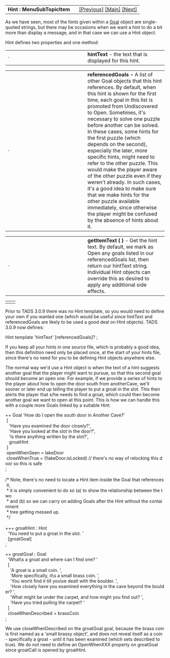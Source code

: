 <table width="100%" data-border="0" data-cellspacing="0"
data-cellpadding="3" data-bgcolor="#C0C0C0">
<colgroup>
<col style="width: 50%" />
<col style="width: 50%" />
</colgroup>
<tbody>
<tr>
<td style="text-align: left;"><strong>Hint : MenuSubTopicItem<br />
</strong></td>
<td style="text-align: right;"><a href="goal.htm">[Previous]</a> <a
href="generalintroduction.htm">[Main]</a> <a
href="concludingremarks.htm">[Next]</a></td>
</tr>
</tbody>
</table>

  
As we have seen, most of the hints given within a [Goal](goal.htm)
object are single-quoted strings, but there may be occasions when we
want a hint to do a bit more than display a message, and in that case we
can use a Hint object.  
  
Hint defines two properties and one method:  
  

<table data-border="0" data-cellpadding="0" data-cellspacing="0">
<colgroup>
<col style="width: 50%" />
<col style="width: 50%" />
</colgroup>
<tbody>
<tr data-valign="top">
<td width="14"><strong></strong>·<strong></strong></td>
<td><strong>hintText</strong> - the text that is displayed for this
hint.  <br />
</td>
</tr>
</tbody>
</table>

<table data-border="0" data-cellpadding="0" data-cellspacing="0">
<colgroup>
<col style="width: 50%" />
<col style="width: 50%" />
</colgroup>
<tbody>
<tr data-valign="top">
<td width="14"><strong></strong>·<strong></strong></td>
<td><strong>referencedGoals -</strong> A list of other Goal objects that
this hint references. By default, when this hint is shown for the first
time, each goal in this list is promoted from Undiscovered to Open.
Sometimes, it's necessary to solve one puzzle before another can be
solved. In these cases, some hints for the first puzzle (which depends
on the second), especially the later, more specific hints, might need to
refer to the other puzzle. This would make the player aware of the other
puzzle even if they weren't already. In such cases, it's a good idea to
make sure that we make hints for the other puzzle available immediately,
since otherwise the player might be confused by the absence of hints
about it.  <br />
</td>
</tr>
</tbody>
</table>

<table data-border="0" data-cellpadding="0" data-cellspacing="0">
<colgroup>
<col style="width: 50%" />
<col style="width: 50%" />
</colgroup>
<tbody>
<tr data-valign="top">
<td width="14"><strong></strong>·<strong></strong></td>
<td><strong>getItemText ( )</strong> - Get the hint text. By default, we
mark as Open any goals listed in our referencedGoals list, then return
our hintText string. Individual Hint objects can override this as
desired to apply any additional side effects.  <br />
</td>
</tr>
</tbody>
</table>

|     |     |
|-----|-----|
|     |     |

  
Prior to TADS 3.0.9 there was no Hint template, so you would need to
define your own if you wanted one (which would be useful since hintText
and referencedGoals are likely to be used a good deal on Hint objects).
TADS 3.0.9 now defines:  
  
Hint template 'hintText' \[referencedGoals\]? ;  
  
If you keep all your hints in one source file, which is probably a good
idea, then this definition need only be placed once, at the start of
your hints file, since there's no need for you to be defining Hint
objects anywhere else.  
  
The normal way we'd use a Hint object is when the text of a hint
suggests another goal that the player might want to pursue, so that this
second goal should become an open one. For example, if we provide a
series of hints to the player about how to open the door south from
anotherCave, we'll sooner or later end up telling the player to put a
groat in the slot. This then alerts the player that s/he needs to find a
groat, which could then become another goal we want to open at this
point. This is how we can handle this with a couple more Goals linked by
a suitable Hint:  
  
++ Goal 'How do I open the south door in Another Cave?'  
 \[  
   'Have you examined the door closely?',  
   'Have you looked at the slot in the door?',  
   'Is there anything written by the slot?',  
   groatHint  
 \]    
 openWhenSeen = lakeDoor  
 closeWhenTrue = (!lakeDoor.isLocked) // there's no way of relocking this door so this is safe  
;   
    
/\* Note, there's no need to locate a Hint item inside the Goal that references it,  
 \* it is simply convenient to do so (a) to show the relationship between the two  
 \* and (b) so we can carry on adding Goals after the Hint without the containment  
 \* tree getting messed up.  
 \*/  
   
+++ groatHint : Hint  
  'You need to put a groat in the slot. '  
  \[groatGoal\]  
;  
  
++ groatGoal : Goal   
  'What\\s a groat and where can I find one? '  
  \[  
    'A groat is a small coin. ',  
    'More specifically, it\\s a small brass coin. ',  
    'You won\\t find it till you\\ve dealt with the boulder. ',  
    'How closely have you examined everything in the cave beyond the boulder? ',  
    'What might be under the carpet, and how might you find out? ',  
    'Have you tried pulling the carpet? '      
  \]  
  closeWhenDescribed = brassCoin  
;  
  
We use closeWhenDescribed on the groatGoal goal, because the brass coin
is first named as a 'small brassy object', and does not reveal itself as
a coin - specifically a groat - until it has been examined (which sets
described to true). We do not need to define an OpenWhenXXX property on
groatGoal since groatCall is opened by groatHint.  
  
  
